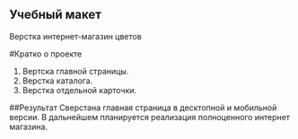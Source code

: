 ## Учебный макет
Верстка интернет-магазин цветов

#Кратко о проекте
1. Вертска главной страницы.
2. Верстка каталога.
3. Верстка отдельной карточки.

##Результат
Сверстана главная страница в десктопной и мобильной версии.
В дальнейшем планируется реализация полноценного интернет магазина.
